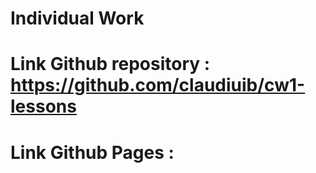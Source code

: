 #  Individual Work

# Link Github repository : https://github.com/claudiuib/cw1-lessons
# Link Github Pages :
